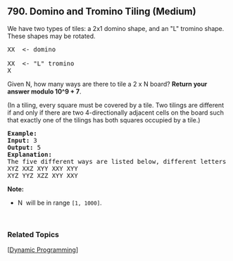 <!--|This file generated by command(leetcode description); DO NOT EDIT.    |-->
<!--+----------------------------------------------------------------------+-->
<!--|@author    Openset <openset.wang@gmail.com>                           |-->
<!--|@link      https://github.com/openset                                 |-->
<!--|@home      https://github.com/openset/leetcode                        |-->
<!--+----------------------------------------------------------------------+-->

## 790. Domino and Tromino Tiling (Medium)

<p>We have two types of tiles: a 2x1 domino shape, and an &quot;L&quot; tromino shape. These shapes may be rotated.</p>

<pre>
XX  &lt;- domino

XX  &lt;- &quot;L&quot; tromino
X
</pre>

<p>Given N, how many ways are there to tile a 2 x N board? <strong>Return your answer modulo 10^9 + 7</strong>.</p>

<p>(In a tiling, every square must be covered by a tile. Two tilings are different if and only if there are two 4-directionally adjacent cells on the board such that exactly one of the tilings has both squares occupied by a tile.)</p>


<pre>
<strong>Example:</strong>
<strong>Input:</strong> 3
<strong>Output:</strong> 5
<strong>Explanation:</strong> 
The five different ways are listed below, different letters indicates different tiles:
XYZ XXZ XYY XXY XYY
XYZ YYZ XZZ XYY XXY</pre>

<p><strong>Note:</strong></p>

<ul>
	<li>N&nbsp; will be in range <code>[1, 1000]</code>.</li>
</ul>

<p>&nbsp;</p>

### Related Topics
  [[Dynamic Programming](https://github.com/openset/leetcode/tree/master/tag/dynamic-programming/README.md)]
